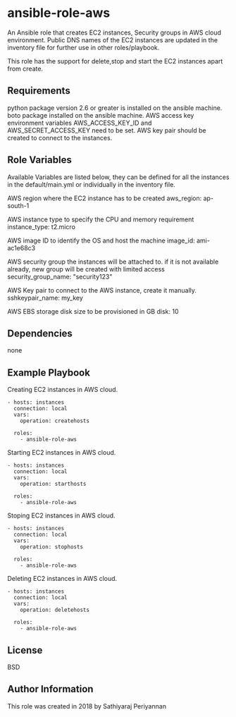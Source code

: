 ansible-role-aws
================

An Ansible role that creates EC2 instances, Security groups in AWS cloud environment. 
Public DNS names of the EC2 instances are updated in the inventory file for further use in other roles/playbook.

This role has the support for delete,stop and start the EC2 instances apart from create.

Requirements
------------

python package version 2.6 or greater is installed on the ansible machine.
boto  package installed on the ansible machine.
AWS access key environment variables AWS_ACCESS_KEY_ID and AWS_SECRET_ACCESS_KEY need to be set.
AWS key pair should be created to connect to the instances.

Role Variables
--------------

Available Variables are listed below, they can be defined for all the 
instances in the default/main.yml or individually in the inventory file.

   AWS region where the EC2 instance has to be created
     aws_region: ap-south-1

   AWS instance type to specify the CPU and memory requirement
     instance_type: t2.micro

   AWS image ID to identify the OS and host the machine
     image_id: ami-ac1e68c3

   AWS security group the instances will be attached to.
   if it is not available already, new group will be created with limited access
     security_group_name: "security123"

   AWS Key pair to connect to the AWS instance, create it manually.
     sshkeypair_name: my_key

   AWS EBS storage disk size to be provisioned in GB
      disk: 10


Dependencies
------------

none 

Example Playbook
----------------

Creating EC2 instances in AWS cloud.

	- hosts: instances
	  connection: local
	  vars:
	    operation: createhosts

	  roles:
	    - ansible-role-aws

Starting EC2 instances in AWS cloud.

	- hosts: instances
	  connection: local
	  vars:
	    operation: starthosts

	  roles:
	    - ansible-role-aws

Stoping  EC2 instances in AWS cloud.

	- hosts: instances
	  connection: local
	  vars:
	    operation: stophosts

	  roles:
	    - ansible-role-aws

Deleting  EC2 instances in AWS cloud.

	- hosts: instances
	  connection: local
	  vars:
	    operation: deletehosts

	  roles:
	    - ansible-role-aws

License
-------

BSD

Author Information
------------------

This role was created in 2018 by Sathiyaraj Periyannan 
